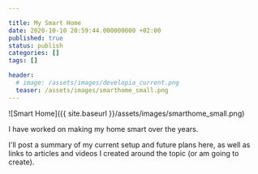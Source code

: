 ```yaml
---

title: My Smart Home
date: 2020-10-10 20:59:44.000000000 +02:00
published: true
status: publish
categories: []
tags: []

header: 
  # image: /assets/images/developia_current.png
  teaser: /assets/images/smarthome_small.png
---
```


![Smart Home]({{ site.baseurl }}/assets/images/smarthome_small.png)

I have worked on making my home smart over the years. 

I'll post a summary of my current setup and future plans here, as well as links to articles and videos I created around the topic (or am going to create).